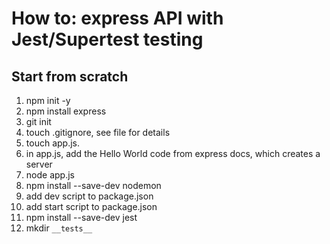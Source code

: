 # How to: express API with Jest/Supertest testing

## Start from scratch

1. npm init -y
2. npm install express
3. git init
4. touch .gitignore, see file for details
5. touch app.js.
6. in app.js, add the Hello World code from express docs, which creates a server
7. node app.js
8. npm install --save-dev nodemon
9. add dev script to package.json
10. add start script to package.json
11. npm install --save-dev jest
12. mkdir `__tests__`

